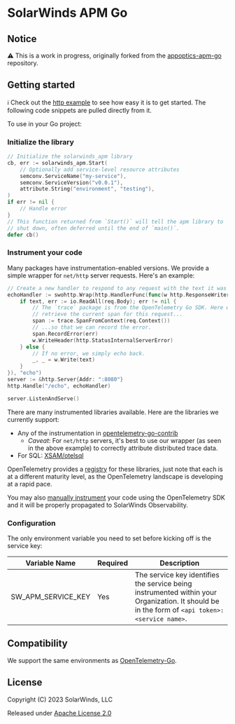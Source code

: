 # SolarWinds APM Go

## Notice

⚠ This is a work in progress, originally forked from the
[appoptics-apm-go](https://github.com/appoptics/appoptics-apm-go) repository.

## Getting started

ℹ️ Check out the [http example](examples/http/README.md) to see how easy it is
to get started. The following code snippets are pulled directly from it.

To use in your Go project:

### Initialize the library

```go
// Initialize the solarwinds_apm library	
cb, err := solarwinds_apm.Start(
	// Optionally add service-level resource attributes 
	semconv.ServiceName("my-service"),
	semconv.ServiceVersion("v0.0.1"),
	attribute.String("environment", "testing"),
)
if err != nil {
	// Handle error
}
// This function returned from `Start()` will tell the apm library to
// shut down, often deferred until the end of `main()`.
defer cb()
```

### Instrument your code

Many packages have instrumentation-enabled versions. We provide a simple 
wrapper for `net/http` server requests. Here's an example:

```go
// Create a new handler to respond to any request with the text it was given
echoHandler := swohttp.Wrap(http.HandlerFunc(func(w http.ResponseWriter, req *http.Request) {
	if text, err := io.ReadAll(req.Body); err != nil {
		// The `trace` package is from the OpenTelemetry Go SDK. Here we
		// retrieve the current span for this request...
		span := trace.SpanFromContext(req.Context())
		// ...so that we can record the error.
		span.RecordError(err)
		w.WriteHeader(http.StatusInternalServerError)
	} else {
		// If no error, we simply echo back.
		_, _ = w.Write(text)
	}
}), "echo")
server := &http.Server{Addr: ":8080"}
http.Handle("/echo", echoHandler)

server.ListenAndServe()
```

There are many instrumented libraries available. Here are the libraries we
currently support:

  * Any of the instrumentation in [opentelemetry-go-contrib
](https://github.com/open-telemetry/opentelemetry-go-contrib/tree/main/instrumentation)
    * _Caveat_: For `net/http` servers, it's best to use our wrapper (as seen
      in the above example) to correctly attribute distributed trace data.
  * For SQL: [XSAM/otelsql](https://github.com/XSAM/otelsql)

OpenTelemetry provides a
[registry](https://opentelemetry.io/ecosystem/registry/?language=go&component=instrumentation)
for these libraries, just note that each is at a different maturity
level, as the OpenTelemetry landscape is developing at a rapid pace.

You may also [manually 
instrument](https://opentelemetry.io/docs/instrumentation/go/manual/) your code
using the OpenTelemetry SDK and it will be properly propagated to SolarWinds
Observability.

### Configuration

The only environment variable you need to set before kicking off is the service key:

| Variable Name      | Required | Description                                                                                                                                     |
|--------------------|----------|-------------------------------------------------------------------------------------------------------------------------------------------------|
| SW_APM_SERVICE_KEY | Yes      | The service key identifies the service being instrumented within your Organization. It should be in the form of ``<api token>:<service name>``. |

## Compatibility

We support the same environments as
[OpenTelemetry-Go](https://github.com/open-telemetry/opentelemetry-go#compatibility).

## License

Copyright (C) 2023 SolarWinds, LLC

Released under [Apache License 2.0](http://www.apache.org/licenses/LICENSE-2.0)
